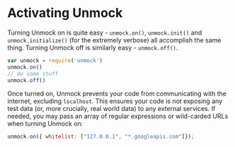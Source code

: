 # Activating Unmock

Turning Unmock on is quite easy - `unmock.on()`, `unmock.init()` and `unmock.initialize()` (for the extremely verbose) all accomplish the same thing.
Turning Unmock off is similarly easy - `unmock.off()`.

```javascript
var unmock = require('unmock')
unmock.on()
// do some stuff
unmock.off()
```

Once turned on, Unmock prevents your code from communicating with the internet, excluding `localhost`. This ensures your code is not exposing any test data (or, more crucially, real world data) to any external services.
If needed, you may pass an array of regular expressions or wild-carded URLs when turning Unmock on:

```javascript
unmock.on({ whitelist: ["127.0.0.1", "*.googleapis.com"]});
```

